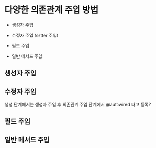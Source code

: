# 다양한 의존관계 주입 방법

- 생성자 주입

- 수정자 주입 (setter 주입)

- 필드 주입

- 일반 메서드 주입


## 생성자 주입

## 수정자 주입

생성 단계에서는 생성자 주입 후
의존관계 주입 단계에서 @autowired 타고 등록?

## 필드 주입

## 일반 메서드 주입
